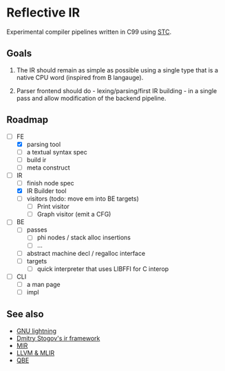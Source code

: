 # Reflective IR

Experimental compiler pipelines written in C99 using [STC](https://github.com/stclib/STC). 

## Goals

1) The IR should remain as simple as possible using a single type that is a native CPU word (inspired from B langauge).

2) Parser frontend should do - lexing/parsing/first IR building - in a single pass and allow modification of the backend pipeline.

## Roadmap

- [ ] FE
    - [x] parsing tool
    - [ ] a textual syntax spec
    - [ ] build ir
    - [ ] meta construct

- [ ] IR
    - [ ] finish node spec
    - [x] IR Builder tool
    - [ ] visitors (todo: move em into BE targets)
        - [ ] Print visitor
        - [ ] Graph visitor (emit a CFG)

- [ ] BE
    - [ ] passes
        - [ ] phi nodes / stack alloc insertions
        - [ ] ...
    - [ ] abstract machine decl / regalloc interface
    - [ ] targets 
        - [ ] quick interpreter that uses LIBFFI for C interop

- [ ] CLI
    - [ ] a man page
    - [ ] impl

## See also

- [GNU lightning](https://www.gnu.org/software/lightning/)
- [Dmitry Stogov's ir framework](https://github.com/dstogov/ir.git) 
- [MIR](https://github.com/vnmakarov/mir.git)
- [LLVM & MLIR](https://mlir.llvm.org/) 
- [QBE](https://c9x.me/compile/)